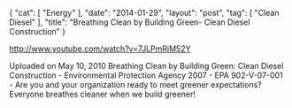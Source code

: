 {
   "cat": [
      "Energy"
   ],
   "date": "2014-01-29",
   "layout": "post",
   "tag": [
      "Clean Diesel"
   ],
   "title": "Breathing Clean by Building Green- Clean Diesel Construction"
}

http://www.youtube.com/watch?v=7JLPmRiM52Y  

Uploaded on May 10, 2010
Breathing Clean by Building Green: Clean Diesel Construction - Environmental Protection Agency 2007 - EPA 902-V-07-001 - Are you and your organization ready to meet greener expectations? Everyone breathes cleaner when we build greener!